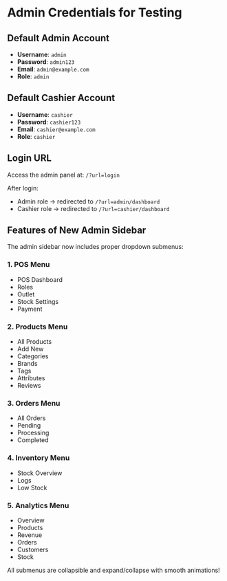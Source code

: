 # Admin Credentials for Testing

## Default Admin Account

- **Username**: `admin`
- **Password**: `admin123`
- **Email**: `admin@example.com`
- **Role**: `admin`

## Default Cashier Account

- **Username**: `cashier`
- **Password**: `cashier123`
- **Email**: `cashier@example.com`
- **Role**: `cashier`

## Login URL

Access the admin panel at: `/?url=login`

After login:
- Admin role → redirected to `/?url=admin/dashboard`
- Cashier role → redirected to `/?url=cashier/dashboard`

## Features of New Admin Sidebar

The admin sidebar now includes proper dropdown submenus:

### 1. POS Menu
- POS Dashboard
- Roles
- Outlet
- Stock Settings
- Payment

### 2. Products Menu
- All Products
- Add New
- Categories
- Brands
- Tags
- Attributes
- Reviews

### 3. Orders Menu
- All Orders
- Pending
- Processing
- Completed

### 4. Inventory Menu
- Stock Overview
- Logs
- Low Stock

### 5. Analytics Menu
- Overview
- Products
- Revenue
- Orders
- Customers
- Stock

All submenus are collapsible and expand/collapse with smooth animations!
